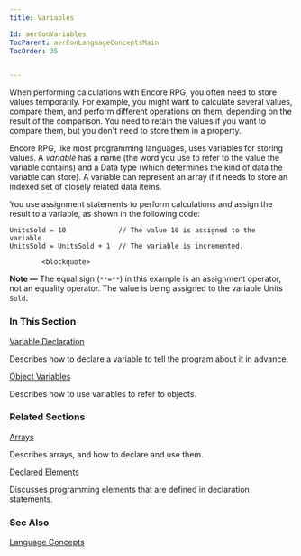```yaml
---
title: Variables

Id: aerConVariables
TocParent: aerConLanguageConceptsMain
TocOrder: 35


---
```


When performing calculations with Encore RPG, you often need to store values temporarily. For example, you might want to calculate several values, compare them, and perform different operations on them, depending on the result of the comparison. You need to retain the values if you want to compare them, but you don't need to store them in a property. 

Encore RPG, like most programming languages, uses variables for storing values. A *variable* has a name (the word you use to refer to the value the variable contains) and a Data type (which determines the kind of data the variable can store). A variable can represent an array if it needs to store an indexed set of closely related data items. 

You use assignment statements to perform calculations and assign the result to a variable, as shown in the following code: 

```
UnitsSold = 10             // The value 10 is assigned to the variable.
UnitsSold = UnitsSold + 1  // The variable is incremented.
```

            <blockquote>
 **Note &#8212;**  The equal sign
                (``` **=** ```) in this example is an assignment operator, not an equality operator.
                The value is being assigned to the variable Units ```Sold```.
            </blockquote>

### In This Section

[Variable Declaration](aerConVariableDeclaration.html)

Describes how to declare a variable to tell the program about it in advance.


[Object Variables](aerConObjectVariables.html)

Describes how to use variables to refer to objects.


### Related Sections

[Arrays](aerConArrays.html)

Describes arrays, and how to declare and use them.


[Declared Elements](aerConDeclaredElements.html)

Discusses programming elements that are defined in declaration statements.


### See Also
[Language Concepts](aerConLanguageConceptsMain.html) 

